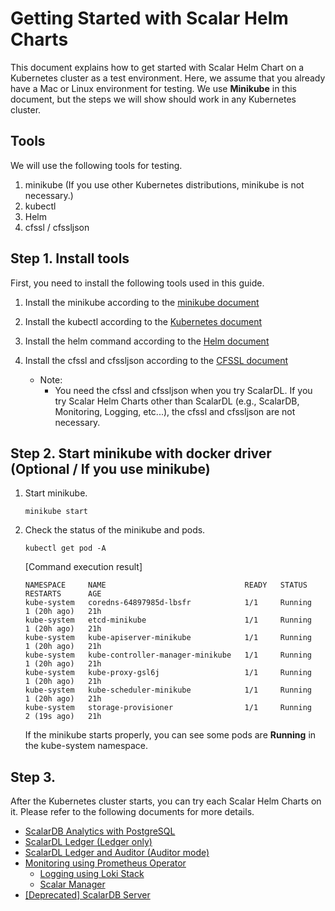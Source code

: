 # Getting Started with Scalar Helm Charts

This document explains how to get started with Scalar Helm Chart on a Kubernetes cluster as a test environment. Here, we assume that you already have a Mac or Linux environment for testing. We use **Minikube** in this document, but the steps we will show should work in any Kubernetes cluster.

## Tools

We will use the following tools for testing.  

1. minikube (If you use other Kubernetes distributions, minikube is not necessary.)
1. kubectl
1. Helm
1. cfssl / cfssljson

## Step 1. Install tools

First, you need to install the following tools used in this guide.

1. Install the minikube according to the [minikube document](https://minikube.sigs.k8s.io/docs/start/)  

1. Install the kubectl according to the [Kubernetes document](https://kubernetes.io/docs/tasks/tools/install-kubectl-linux/)  

1. Install the helm command according to the [Helm document](https://helm.sh/docs/intro/install/)  

1. Install the cfssl and cfssljson according to the [CFSSL document](https://github.com/cloudflare/cfssl)
   * Note:
        * You need the cfssl and cfssljson when you try ScalarDL. If you try Scalar Helm Charts other than ScalarDL (e.g., ScalarDB, Monitoring, Logging, etc...), the cfssl and cfssljson are not necessary.

## Step 2. Start minikube with docker driver (Optional / If you use minikube)

1. Start minikube.
   ```console
   minikube start
   ```

1. Check the status of the minikube and pods.
   ```console
   kubectl get pod -A
   ```
   [Command execution result]
   ```console
   NAMESPACE     NAME                               READY   STATUS    RESTARTS      AGE
   kube-system   coredns-64897985d-lbsfr            1/1     Running   1 (20h ago)   21h
   kube-system   etcd-minikube                      1/1     Running   1 (20h ago)   21h
   kube-system   kube-apiserver-minikube            1/1     Running   1 (20h ago)   21h
   kube-system   kube-controller-manager-minikube   1/1     Running   1 (20h ago)   21h
   kube-system   kube-proxy-gsl6j                   1/1     Running   1 (20h ago)   21h
   kube-system   kube-scheduler-minikube            1/1     Running   1 (20h ago)   21h
   kube-system   storage-provisioner                1/1     Running   2 (19s ago)   21h
   ```
   If the minikube starts properly, you can see some pods are **Running** in the kube-system namespace.

## Step 3. 

After the Kubernetes cluster starts, you can try each Scalar Helm Charts on it. Please refer to the following documents for more details.

* [ScalarDB Analytics with PostgreSQL](./getting-started-scalardb-analytics-postgresql.md)
* [ScalarDL Ledger (Ledger only)](./getting-started-scalardl-ledger.md)
* [ScalarDL Ledger and Auditor (Auditor mode)](./getting-started-scalardl-auditor.md)
* [Monitoring using Prometheus Operator](./getting-started-monitoring.md)
  * [Logging using Loki Stack](./getting-started-logging.md)
  * [Scalar Manager](./getting-started-scalar-manager.md)
* [[Deprecated] ScalarDB Server](./getting-started-scalardb.md)
